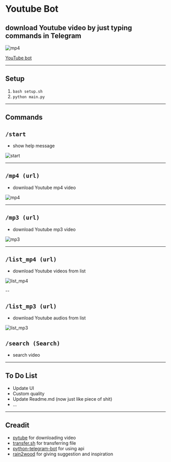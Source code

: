 # Youtube Bot #
## download Youtube video by just typing commands in Telegram ##



![mp4](src/mp4.png) 

[YouTube bot]("https://t.me/tkt_Youtube_bot")

---

## Setup ##
1. ``bash setup.sh`` 
2. ``python main.py``

---

## Commands ##
## **``/start``** ##
- show help message

![start](src/start.png)

---

## **``/mp4 (url)``** ##
- download Youtube mp4 video 

![mp4](src/mp4_2.png)

---

## **``/mp3 (url)``** ##
- download Youtube mp3 video 

![mp3](src/mp3.png)

---

## **``/list_mp4 (url)``** ##
- download Youtube videos from list  

![list_mp4](src/list_mp4.png)

--

## **``/list_mp3 (url)``** ##
- download Youtube audios from list  

![list_mp3](src/list_mp3.png)

## **``/search (Search)``** ##
- search video

---

## To Do List ##
- Update UI
- Custom quality 
- Update Readme.md (now just like piece of shit)
- ...

---

## Creadit ##
- [pytube](https://github.com/pytube) for downloading video
- [transfer.sh](https://github.com/dutchcoders) for transferring file
- [python-telegram-bot](https://github.com/python-telegram-bot) for using api 
- [rain2wood](https://github.com/rain2wood) for giving suggestion and inspiration